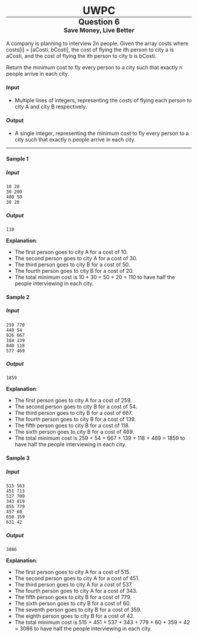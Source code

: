 <div align="center" >
    <h1 style="margin:0px"> UWPC </h1>
    <hr style="margin:0px">
    <h2 style="margin:0px"> Question 6 </h2>
    <h3 style="margin:0px"> Save Money, Live Better </h3>
</div>
<br>
A company is planning to interview 2n people. Given the array costs where costs[i] = [aCosti, bCosti], the cost of flying the ith person to city a is aCosti, and the cost of flying the ith person to city b is bCosti.

Return the minimum cost to fly every person to a city such that exactly n people arrive in each city.

#### Input
 - Multiple lines of integers, representing the costs of flying each person to city A and city B respectively.

#### Output
 - A single integer, representing the minimum cost to fly every person to a city such that exactly n people arrive in each city.

<hr>

#### Sample 1
##### Input
```
10 20
30 200
400 50
30 20
```
##### Output
```
110
```
**Explanation**: 
- The first person goes to city A for a cost of 10.
- The second person goes to city A for a cost of 30.
- The third person goes to city B for a cost of 50.
- The fourth person goes to city B for a cost of 20.
- The total minimum cost is 10 + 30 + 50 + 20 = 110 to have half the people interviewing in each city.
#### Sample 2
##### Input
```
259 770
448 54
926 667
184 139
840 118
577 469
```
##### Output
```
1859
```
**Explanation**: 
- The first person goes to city A for a cost of 259.
- The second person goes to city B for a cost of 54.
- The third person goes to city B for a cost of 667.
- The fourth person goes to city B for a cost of 139.
- The fifth person goes to city B for a cost of 118.
- The sixth person goes to city B for a cost of 469.
- The total minimum cost is 259 + 54 + 667 + 139 + 118 + 469 = 1859 to have half the people interviewing in each city.
#### Sample 3
##### Input
```
515 563
451 713
537 709
343 819
855 779
457 60
650 359
631 42
```
##### Output
```
3086
```
**Explanation**: 
- The first person goes to city A for a cost of 515.
- The second person goes to city A for a cost of 451.
- The third person goes to city A for a cost of 537.
- The fourth person goes to city A for a cost of 343.
- The fifth person goes to city B for a cost of 779.
- The sixth person goes to city B for a cost of 60.
- The seventh person goes to city B for a cost of 359.
- The eighth person goes to city B for a cost of 42.
- The total minimum cost is 515 + 451 + 537 + 343 + 779 + 60 + 359 + 42 = 3086 to have half the people interviewing in each city.